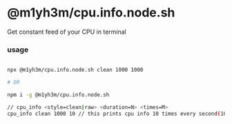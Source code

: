 # @m1yh3m/cpu.info.node.sh

Get constant feed of your CPU in terminal

### usage

```bash

npx @m1yh3m/cpu.info.node.sh clean 1000 1000

# OR

npm i -g @m1yh3m/cpu.info.node.sh

// cpu_info <style=clean|raw> <duration=N> <times=M>
cpu_info clean 1000 10 // this prints cpu info 10 times every second(1000 milliseconds)

```
